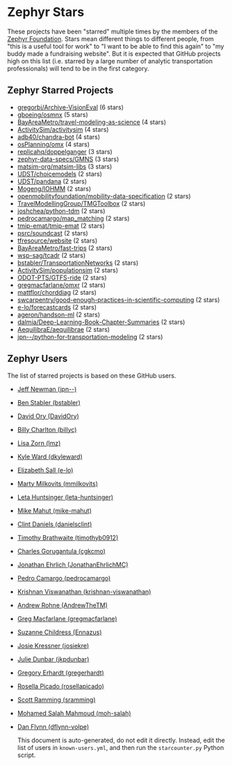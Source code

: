 # Zephyr Stars

These projects have been "starred" multiple times by the 
members of the [Zephyr Foundation](https://zephyrtransport.org).
Stars mean different things to different people, from "this is a 
useful tool for work" to "I want to be able to find this again" 
to "my buddy made a fundraising website".  But it is expected 
that GitHub projects high on this list (i.e. starred by a large 
number of analytic transportation professionals) will tend to be 
in the first category.  

## Zephyr Starred Projects
- [gregorbj/Archive-VisionEval](https://www.github.com/gregorbj/Archive-VisionEval) (6 stars)
- [gboeing/osmnx](https://www.github.com/gboeing/osmnx) (5 stars)
- [BayAreaMetro/travel-modeling-as-science](https://www.github.com/BayAreaMetro/travel-modeling-as-science) (4 stars)
- [ActivitySim/activitysim](https://www.github.com/ActivitySim/activitysim) (4 stars)
- [adb40/chandra-bot](https://www.github.com/adb40/chandra-bot) (4 stars)
- [osPlanning/omx](https://www.github.com/osPlanning/omx) (4 stars)
- [replicahq/doppelganger](https://www.github.com/replicahq/doppelganger) (3 stars)
- [zephyr-data-specs/GMNS](https://www.github.com/zephyr-data-specs/GMNS) (3 stars)
- [matsim-org/matsim-libs](https://www.github.com/matsim-org/matsim-libs) (3 stars)
- [UDST/choicemodels](https://www.github.com/UDST/choicemodels) (2 stars)
- [UDST/pandana](https://www.github.com/UDST/pandana) (2 stars)
- [Mogeng/IOHMM](https://www.github.com/Mogeng/IOHMM) (2 stars)
- [openmobilityfoundation/mobility-data-specification](https://www.github.com/openmobilityfoundation/mobility-data-specification) (2 stars)
- [TravelModellingGroup/TMGToolbox](https://www.github.com/TravelModellingGroup/TMGToolbox) (2 stars)
- [joshchea/python-tdm](https://www.github.com/joshchea/python-tdm) (2 stars)
- [pedrocamargo/map_matching](https://www.github.com/pedrocamargo/map_matching) (2 stars)
- [tmip-emat/tmip-emat](https://www.github.com/tmip-emat/tmip-emat) (2 stars)
- [psrc/soundcast](https://www.github.com/psrc/soundcast) (2 stars)
- [tfresource/website](https://www.github.com/tfresource/website) (2 stars)
- [BayAreaMetro/fast-trips](https://www.github.com/BayAreaMetro/fast-trips) (2 stars)
- [wsp-sag/tcadr](https://www.github.com/wsp-sag/tcadr) (2 stars)
- [bstabler/TransportationNetworks](https://www.github.com/bstabler/TransportationNetworks) (2 stars)
- [ActivitySim/populationsim](https://www.github.com/ActivitySim/populationsim) (2 stars)
- [ODOT-PTS/GTFS-ride](https://www.github.com/ODOT-PTS/GTFS-ride) (2 stars)
- [gregmacfarlane/omxr](https://www.github.com/gregmacfarlane/omxr) (2 stars)
- [mattflor/chorddiag](https://www.github.com/mattflor/chorddiag) (2 stars)
- [swcarpentry/good-enough-practices-in-scientific-computing](https://www.github.com/swcarpentry/good-enough-practices-in-scientific-computing) (2 stars)
- [e-lo/forecastcards](https://www.github.com/e-lo/forecastcards) (2 stars)
- [ageron/handson-ml](https://www.github.com/ageron/handson-ml) (2 stars)
- [dalmia/Deep-Learning-Book-Chapter-Summaries](https://www.github.com/dalmia/Deep-Learning-Book-Chapter-Summaries) (2 stars)
- [AequilibraE/aequilibrae](https://www.github.com/AequilibraE/aequilibrae) (2 stars)
- [jpn--/python-for-transportation-modeling](https://www.github.com/jpn--/python-for-transportation-modeling) (2 stars)


## Zephyr Users

The list of starred projects is based on these GitHub users.

- [Jeff Newman (jpn--)](https://www.github.com/jpn--)
- [Ben Stabler (bstabler)](https://www.github.com/bstabler)
- [David Ory (DavidOry)](https://www.github.com/DavidOry)
- [Billy Charlton (billyc)](https://www.github.com/billyc)
- [Lisa Zorn (lmz)](https://www.github.com/lmz)
- [Kyle Ward (dkyleward)](https://www.github.com/dkyleward)
- [Elizabeth Sall (e-lo)](https://www.github.com/e-lo)
- [Marty Milkovits (mmilkovits)](https://www.github.com/mmilkovits)
- [Leta Huntsinger (leta-huntsinger)](https://www.github.com/leta-huntsinger)
- [Mike Mahut (mike-mahut)](https://www.github.com/mike-mahut)
- [Clint Daniels (danielsclint)](https://www.github.com/danielsclint)
- [Timothy Brathwaite (timothyb0912)](https://www.github.com/timothyb0912)
- [Charles Gorugantula (cgkcmo)](https://www.github.com/cgkcmo)
- [Jonathan Ehrlich (JonathanEhrlichMC)](https://www.github.com/JonathanEhrlichMC)
- [Pedro Camargo (pedrocamargo)](https://www.github.com/pedrocamargo)
- [Krishnan Viswanathan (krishnan-viswanathan)](https://www.github.com/krishnan-viswanathan)
- [Andrew Rohne (AndrewTheTM)](https://www.github.com/AndrewTheTM)
- [Greg Macfarlane (gregmacfarlane)](https://www.github.com/gregmacfarlane)
- [Suzanne Childress (Ennazus)](https://www.github.com/Ennazus)
- [Josie Kressner (josiekre)](https://www.github.com/josiekre)
- [Julie Dunbar (jkpdunbar)](https://www.github.com/jkpdunbar)
- [Gregory Erhardt (gregerhardt)](https://www.github.com/gregerhardt)
- [Rosella Picado (rosellapicado)](https://www.github.com/rosellapicado)
- [Scott Ramming (sramming)](https://www.github.com/sramming)
- [Mohamed Salah Mahmoud (moh-salah)](https://www.github.com/moh-salah)
- [Dan Flynn (dflynn-volpe)](https://www.github.com/dflynn-volpe)


	This document is auto-generated, do not edit it directly.  Instead,
	edit the list of users in `known-users.yml`, and then run the 
	`starcounter.py` Python script.

